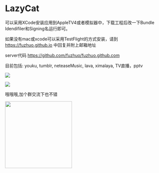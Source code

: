 # LazyCat

可以采用XCode安装应用到AppleTV4或者模拟器中，下载工程后改一下Bundle Idendifiler和Signing名运行即可。

如果没有mac或xcode可以采用TestFlight的方式安装，请到 https://fuzhuo.github.io 中回复并附上邮箱地址

server代码 https://github.com/fuzhuo/fuzhuo.github.com

目前包括: youku, tumblr, neteaseMusic, lava, ximalaya, TV直播，pptv

![](https://fuzhuo.github.io/icons/lazycat.png)

![](https://fuzhuo.github.io/icons/homepage.png)

哦哦哦,加个群交流下也不错

<img src="https://fuzhuo.github.io/icons/qrcode.jpg" width="220" />
